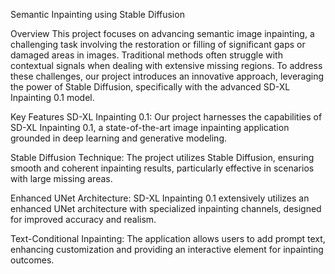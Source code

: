 Semantic Inpainting using Stable Diffusion

Overview
This project focuses on advancing semantic image inpainting, a challenging task involving the restoration or filling of significant gaps or damaged areas in images. Traditional methods often struggle with contextual signals when dealing with extensive missing regions. To address these challenges, our project introduces an innovative approach, leveraging the power of Stable Diffusion, specifically with the advanced SD-XL Inpainting 0.1 model.

Key Features
SD-XL Inpainting 0.1: Our project harnesses the capabilities of SD-XL Inpainting 0.1, a state-of-the-art image inpainting application grounded in deep learning and generative modeling.

Stable Diffusion Technique: The project utilizes Stable Diffusion, ensuring smooth and coherent inpainting results, particularly effective in scenarios with large missing areas.

Enhanced UNet Architecture: SD-XL Inpainting 0.1 extensively utilizes an enhanced UNet architecture with specialized inpainting channels, designed for improved accuracy and realism.

Text-Conditional Inpainting: The application allows users to add prompt text, enhancing customization and providing an interactive element for inpainting outcomes.